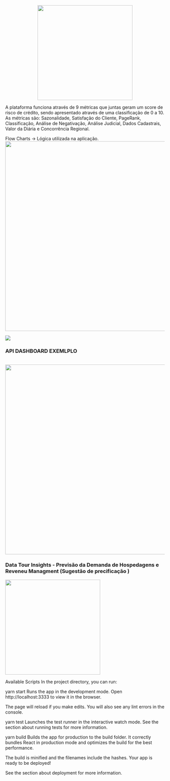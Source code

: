 <center>
  <img src="https://i.imgur.com/rgR1cYS.png" width="300px"> 
</center>

A plataforma funciona através de 9 métricas que juntas geram um score de risco de crédito, sendo apresentado através de uma classificação de 0 a 10.
As métricas são: Sazonalidade, Satisfação do Cliente, PageRank, Classificação, Análise de Negativação, Análise Judicial, Dados Cadastrais, Valor da Diária e Concorrência Regional.

Flow Charts -> Lógica utilizada na aplicação.<br>
<img src="https://i.imgur.com/sh0rZsv.jpg" width="600px">

<img src="https://i.imgur.com/ESYEYjp.jpg">

<h3>API DASHBOARD EXEMLPLO</h3><br>
<img src="https://i.imgur.com/FlpWg4P.png" width="600px">

<h3>Data Tour Insights - Previsão da Demanda de Hospedagens e Reveneu Managment  (Sugestão de precificação )</h3>
<img src="https://i.imgur.com/W88E9l6.png" width="300px">


Available Scripts
In the project directory, you can run:

yarn start
Runs the app in the development mode.
Open http://localhost:3333 to view it in the browser.

The page will reload if you make edits.
You will also see any lint errors in the console.

yarn test
Launches the test runner in the interactive watch mode.
See the section about running tests for more information.

yarn build
Builds the app for production to the build folder.
It correctly bundles React in production mode and optimizes the build for the best performance.

The build is minified and the filenames include the hashes.
Your app is ready to be deployed!

See the section about deployment for more information.
